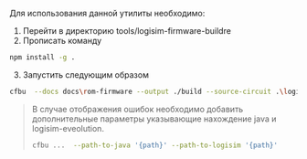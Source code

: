 Для использования данной утилиты необходимо:
1. Перейти в директорию tools/logisim-firmware-buildre
2. Прописать команду
```sh
npm install -g .
```
3. Запустить следующим образом
```sh
cfbu  --docs docs\rom-firmware --output ./build --source-circuit .\logisim-model\PC_with_ROM_CU.circ --open-in-logisim
```

> В случае отображения ошибок необходимо добавить дополнительные параметры 
> указывающие нахождение java и logisim-eveolution. 
> ```sh
> cfbu ...  --path-to-java '{path}' --path-to-logisim '{path}' 
> ```